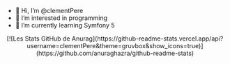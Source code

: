 - 👋 Hi, I’m @clementPere
- 👀 I’m interested in programming
- 🌱 I’m currently learning Symfony 5 
<p align="center">
[![Les Stats GitHub de Anurag](https://github-readme-stats.vercel.app/api?username=clementPere&theme=gruvbox&show_icons=true)](https://github.com/anuraghazra/github-readme-stats)
</p>


